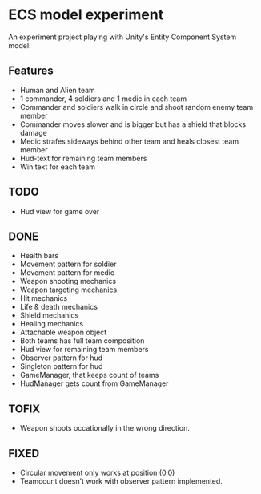 # ECS model experiment
An experiment project playing with Unity's Entity Component System model.

## Features
- Human and Alien team
- 1 commander, 4 soldiers and 1 medic in each team
- Commander and soldiers walk in circle and shoot random enemy team member
- Commander moves slower and is bigger but has a shield that blocks damage
- Medic strafes sideways behind other team and heals closest team member
- Hud-text for remaining team members
- Win text for each team

## TODO
- Hud view for game over

## DONE
- Health bars
- Movement pattern for soldier
- Movement pattern for medic
- Weapon shooting mechanics
- Weapon targeting mechanics
- Hit mechanics
- Life & death mechanics
- Shield mechanics
- Healing mechanics
- Attachable weapon object
- Both teams has full team composition
- Hud view for remaining team members
- Observer pattern for hud
- Singleton pattern for hud
- GameManager, that keeps count of teams
- HudManager gets count from GameManager

## TOFIX
- Weapon shoots occationally in the wrong direction.

## FIXED
- Circular movement only works at position (0,0)
- Teamcount doesn't work with observer pattern implemented.